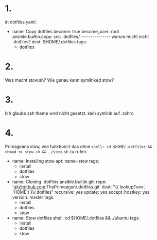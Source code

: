 # 1. 

in dotfiles.yaml:

- name: Copy dotfiles
  become: true
  become_user: root
  ansible.builtin.copy:
    src: .dotfiles/     ---------------    warum reicht nicht .dotfiles?
    dest: $HOME/.dotfiles
  tags:
  - dotfiles


# 2.

Was macht stow.sh?
Wie genau kann symlinked stow?

# 3. 

Ich glaube zsh theme wird nicht gesetzt. kein symlink auf .zshrc


# 4.

Primageans stow, wie funktionirt das ohne  `shell: cd $HOME/.dotfiles && chmod +x stow.sh && ./stow.sh` zu rufen

- name: Installing stow
  apt: name=stow
  tags:
    - install
    - dotfiles
    - stow
- name: Cloning .dotfiles
  ansible.builtin.git:
    repo: 'git@github.com:ThePrimeagen/.dotfiles.git'
    dest: "{{ lookup('env', 'HOME') }}/.dotfiles"
    recursive: yes
    update: yes
    accept_hostkey: yes
    version: master
  tags:
    - install
    - dotfiles
    - stow
- name: Stow dotfiles
  shell: cd $HOME/.dotfiles && ./ubuntu
  tags:
    - install
    - dotfiles
    - stow